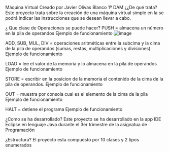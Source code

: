 Máquina Virtual
Creado por Javier Olivas Blanco 1º DAM
¿¿De qué trata?
Este proyecto trata sobre la creación de una máquina virtual simple en la se podrá indicar las instrucciones que se desean llevar a cabo.

¿ Que clase de Operaciones se puede hacer?
PUSH = almacena un número en la pila de operandos 
Ejemplo de funcionamiento
![image](https://github.com/JavieRetro/VirtualMachine_V1/assets/144839350/a9c8ce23-ecf2-42be-b2f9-626b9203fdf9)


ADD, SUB, MUL, DIV = operaciones aritméticas entre la subcima y la cima de la pila de operandos
(sumas, restas, multiplicaciones y divisiones) 
Ejemplo de funcionamiento

LOAD = lee el valor de la memoria y lo almacena en la pila de operandos 
Ejemplo de funcionamiento

STORE = escribir en la posicion de la memoria el contenido de la cima de la pila de operandos.
Ejemplo de funcionamiento


OUT = muestra por consola cual es el elemento de la cima de la pila 
Ejemplo de funcionamiento


HALT = detiene el programa 
Ejemplo de funcionamiento

¿Como se ha desarrollado?
Este proyecto se ha desarrollado en la app IDE Eclipse en lenguaje Java durante el 3er
trimestre de la asignatua de Programación

¿Estructura?
El proyecto esta compuesto por 10 clases y 2 tipos enumerados

